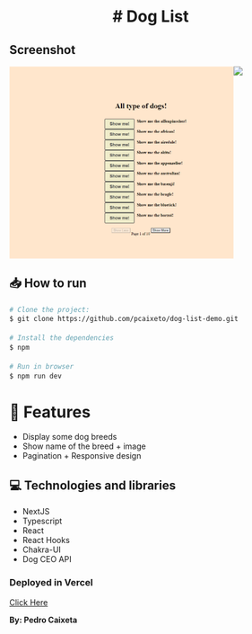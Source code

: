 <h1 align="center">
# Dog List
</h1>

## Screenshot

<div style="display: flex; flex-direction: 'row'; align-items: 'center';">
   <img src="src/assets/home.png" width="400px">
   <img src="src/assets/home-2.png" width="400px">
</div>

## 📥 How to run

```bash
# Clone the project:
$ git clone https://github.com/pcaixeto/dog-list-demo.git

# Install the dependencies
$ npm

# Run in browser
$ npm run dev

```

# :rocket: Features

- Display some dog breeds
- Show name of the breed + image
- Pagination + Responsive design

## 💻 Technologies and libraries

<ul>
  <li>NextJS</li>
  <li>Typescript</li>
  <li>React</li>
  <li>React Hooks</li>
  <li>Chakra-UI</li>
  <li>Dog CEO API</li>
</ul>

### Deployed in Vercel

[Click Here](https://fakeflix-iota.vercel.app/)

**By: Pedro Caixeta**
